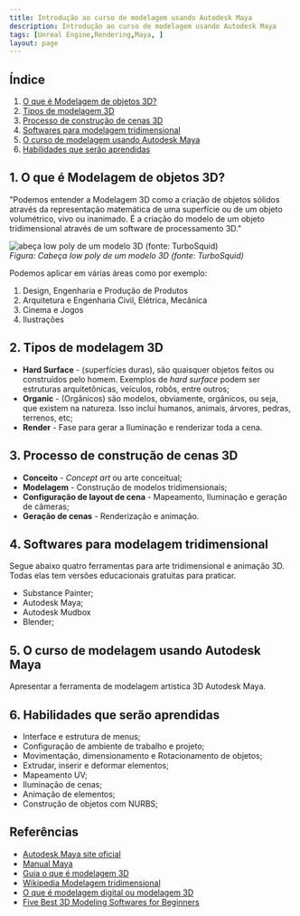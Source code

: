 ```yaml
---
title: Introdução ao curso de modelagem usando Autodesk Maya
description: Introdução ao curso de modelagem usando Autodesk Maya
tags: [Unreal Engine,Rendering,Maya, ]
layout: page
---
```


## Índice
1. [O que é Modelagem de objetos 3D?](1-o-que-e-modelagem-de-objetos-3d)
1. [Tipos de modelagem 3D](2-tipos-de-modelagem-3D)
1. [Processo de construção de cenas 3D](3-processo-de-construção-de-cenas-3D)
1. [Softwares para modelagem tridimensional](4-Softwares-para-modelagem-tridimensional)
1. [O curso de modelagem usando  Autodesk Maya](5-o-curso-de-modelagem-usando-autodesk-maya)
1. [Habilidades que serão aprendidas](6-habilidades-que-serão-aprendidas)  


## 1. O que é Modelagem de objetos 3D?
"Podemos entender a Modelagem 3D como a criação de objetos sólidos através da representação matemática de uma superfície ou de um objeto volumétrico, vivo ou inanimado. É a criação do modelo de um objeto tridimensional através de um software de processamento 3D."

![abeça low poly de um modelo 3D (fonte: TurboSquid)](https://ecdd.infnet.edu.br/wp-content/uploads/sites/7/2021/04/modelo-3d-lowpoly-1024x576.jpg)   
*Figura: Cabeça low poly de um modelo 3D (fonte: TurboSquid)*

Podemos aplicar em várias áreas como por exemplo:

1. Design, Engenharia e Produção de Produtos
1. Arquitetura e Engenharia Civil, Elétrica, Mecânica
1. Cinema e Jogos
1. Ilustrações

## 2. Tipos de modelagem 3D
- **Hard Surface** - (superfícies duras), são quaisquer objetos feitos ou construídos pelo homem. Exemplos de *hard surface* podem ser estruturas arquitetônicas, veículos, robôs, entre outros;
- **Organic** - (Orgânicos) são modelos, obviamente, orgânicos, ou seja, que existem na natureza. Isso inclui humanos, animais, árvores, pedras, terrenos, etc;
- **Render** - Fase para gerar a Iluminação e renderizar toda a cena.

## 3. Processo de construção de cenas 3D
- **Conceito** - *Concept art* ou arte conceitual;
- **Modelagem** - Construção de modelos tridimensionais;
- **Configuração de layout de cena** - Mapeamento, Iluminação e geração de câmeras;
- **Geração de cenas** - Renderização e animação.

## 4. Softwares para modelagem tridimensional
Segue abaixo quatro ferramentas para arte tridimensional e animação 3D. Todas elas tem versões educacionais gratuitas para praticar.

- Substance Painter;
- Autodesk Maya;
- Autodesk Mudbox
- Blender;


## 5. O curso de modelagem usando  Autodesk Maya
Apresentar a ferramenta de modelagem artística 3D Autodesk Maya.

## 6. Habilidades que serão aprendidas  
- Interface e estrutura de menus;
- Configuração de ambiente de trabalho e projeto;
- Movimentação, dimensionamento e Rotacionamento de objetos;
- Extrudar, inserir e deformar elementos;
- Mapeamento UV;
- Iluminação de cenas;
- Animação de elementos;
- Construção de objetos com NURBS;


## Referências
- [Autodesk Maya site oficial](https://www.autodesk.com.br/products/maya/overview)
- [Manual Maya](https://help.autodesk.com/view/MAYAUL/2020/ENU/)
- [Guia o que é modelagem 3D](https://ecdd.infnet.edu.br/guia-o-que-e-modelagem-3d/)
- [Wikipedia Modelagem tridimensional](https://pt.wikipedia.org/wiki/Modelagem_tridimensional)
- [O que é modelagem digital ou modelagem 3D](https://mundodesenhodigital.com.br/o-que-e-modelagem-digital-ou-modelagem-3d-e/)
- [Five Best 3D Modeling Softwares for Beginners](https://techcamps.digitalmediaacademy.org/2019/02/21/five-best-3d-modeling-softwares-for-beginners/)
